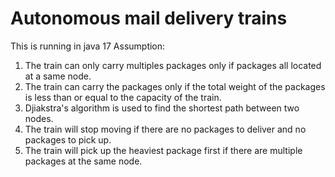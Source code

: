 # Autonomous mail delivery trains
This is running in java 17
Assumption:
1. The train can only carry multiples packages only if packages all located at a same node.
2. The train can carry the packages only if the total weight of the packages is less than or equal to the capacity of the train.
3. Djiakstra's algorithm is used to find the shortest path between two nodes.
4. The train will stop moving if there are no packages to deliver and no packages to pick up.
5. The train will pick up the heaviest package first if there are multiple packages at the same node.





